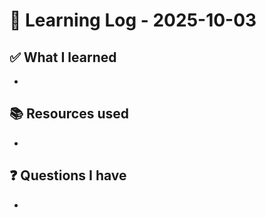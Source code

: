 # 🧠 Learning Log - 2025-10-03

## ✅ What I learned

- 

## 📚 Resources used

- 

## ❓ Questions I have

- 
